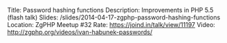 Title: Password hashing functions
Description: Improvements in PHP 5.5 (flash talk)
Slides: /slides/2014-04-17-zgphp-password-hashing-functions
Location: ZgPHP Meetup #32
Rate: https://joind.in/talk/view/11197
Video: http://zgphp.org/videos/ivan-habunek-passwords/
